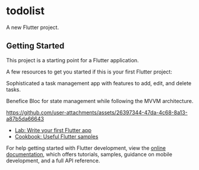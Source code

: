# todolist

A new Flutter project.

## Getting Started

This project is a starting point for a Flutter application.

A few resources to get you started if this is your first Flutter project:

Sophisticated a task management app with features to add, edit, and delete tasks.

Benefice Bloc for state management while following the MVVM architecture.

https://github.com/user-attachments/assets/26397344-47da-4c68-8a13-a87b5da66643


- [Lab: Write your first Flutter app](https://docs.flutter.dev/get-started/codelab)
- [Cookbook: Useful Flutter samples](https://docs.flutter.dev/cookbook)

For help getting started with Flutter development, view the
[online documentation](https://docs.flutter.dev/), which offers tutorials,
samples, guidance on mobile development, and a full API reference.
